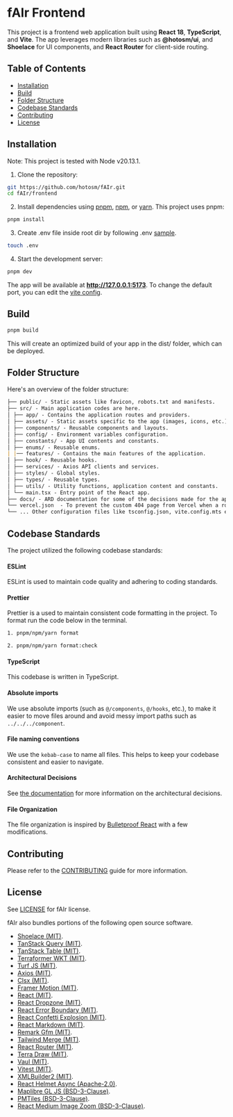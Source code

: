# fAIr Frontend

This project is a frontend web application built using **React 18**, **TypeScript**, and **Vite**. The app leverages modern libraries such as **@hotosm/ui**, and **Shoelace** for UI components, and **React Router** for client-side routing.

## Table of Contents

- [Installation](#installation)
- [Build](#build)
- [Folder Structure](#folder-structure)
- [Codebase Standards](#codebase-standards)
- [Contributing](#contributing)
- [License](#license)

## Installation

Note: This project is tested with Node v20.13.1.

1. Clone the repository:

```bash
git https://github.com/hotosm/fAIr.git
cd fAIr/frontend
```

2. Install dependencies using [pnpm](https://pnpm.io/), [npm](https://www.npmjs.com/), or [yarn](https://yarnpkg.com/). This project uses pnpm:

```bash
pnpm install
```

3. Create .env file inside root dir by following .env [sample](./.env.sample).

```bash
touch .env
```

4. Start the development server:

```bash
pnpm dev
```

The app will be available at **http://127.0.0.1:5173**. To change the default port, you can edit the [vite config](./vite.config.mts).

## Build

```bash
pnpm build
```

This will create an optimized build of your app in the dist/ folder, which can be deployed.

## Folder Structure

Here's an overview of the folder structure:

```markdown
├── public/ - Static assets like favicon, robots.txt and manifests.
├── src/ - Main application codes are here.
│ ├── app/ - Contains the application routes and providers.
│ ├── assets/ - Static assets specific to the app (images, icons, etc.).
│ ├── components/ - Reusable components and layouts.
│ ├── config/ - Environment variables configuration.
│ ├── constants/ - App UI contents and constants.
│ ├── enums/ - Reusable enums.
| |── features/ - Contains the main features of the application.
│ ├── hook/ - Reusable hooks.
│ ├── services/ - Axios API clients and services.
│ ├── styles/ - Global styles.
│ ├── types/ - Reusable types.
│ ├── utils/ - Utility functions, application content and constants.
│ └── main.tsx - Entry point of the React app.
├── docs/ - ARD documentation for some of the decisions made for the app.
└── vercel.json  - To prevent the custom 404 page from Vercel when a route is visited. (This is just for the demo site deployed on Vercel.)
└── ... Other configuration files like tsconfig.json, vite.config.mts etc.
```

## Codebase Standards

The project utilized the following codebase standards:

#### ESLint

ESLint is used to maintain code quality and adhering to coding standards.

#### Prettier

Prettier is a used to maintain consistent code formatting in the project. To format run the code below in the terminal.

```bash
1. pnpm/npm/yarn format

2. pnpm/npm/yarn format:check
```

#### TypeScript

This codebase is written in TypeScript.

#### Absolute imports

We use absolute imports (such as `@/components`, `@/hooks`, etc.), to make it easier to move files around and avoid messy import paths such as `../../../component`.

#### File naming conventions

We use the `kebab-case` to name all files. This helps to keep your codebase consistent and easier to navigate.

#### Architectural Decisions

See [the documentation](./docs/) for more information on the architectural decisions.

#### File Organization

The file organization is inspired by [Bulletproof React](https://github.com/alan2207/bulletproof-react) with a few modifications.

## Contributing

Please refer to the [CONTRIBUTING](../CONTRIBUTING.md) guide for more information.

## License

See [LICENSE](../LICENSE) for fAIr license.

fAIr also bundles portions of the following open source software.

- [Shoelace (MIT)](https://github.com/shoelace-style/shoelace).
- [TanStack Query (MIT)](https://github.com/TanStack/query).
- [TanStack Table (MIT)](https://github.com/TanStack/table).
- [Terraformer WKT (MIT)](https://github.com/terraformer-js/terraformer).
- [Turf JS (MIT)](https://github.com/Turfjs/turf).
- [Axios (MIT)](https://github.com/axios/axios).
- [Clsx (MIT)](https://github.com/lukeed/clsx).
- [Framer Motion (MIT)](https://github.com/motiondivision/motion).
- [React (MIT)](https://github.com/facebook/react).
- [React Dropzone (MIT)](https://github.com/react-dropzone/react-dropzone).
- [React Error Boundary (MIT)](https://github.com/bvaughn/react-error-boundary).
- [React Confetti Explosion (MIT)](https://github.com/herrethan/react-confetti-explosion).
- [React Markdown (MIT)](https://github.com/remarkjs/react-markdown).
- [Remark Gfm (MIT)](https://github.com/remarkjs/remark-gfm).
- [Tailwind Merge (MIT)](https://github.com/dcastil/tailwind-merge).
- [React Router (MIT)](https://github.com/remix-run/react-router).
- [Terra Draw (MIT)](https://github.com/JamesLMilner/terra-draw).
- [Vaul (MIT)](https://github.com/emilkowalski/vaul).
- [Vitest (MIT)](https://github.com/vitest-dev/vitest).
- [XMLBuilder2 (MIT)](https://github.com/oozcitak/xmlbuilder2).
- [React Helmet Async (Apache-2.0)](https://github.com/staylor/react-helmet-async).
- [Maplibre GL JS (BSD-3-Clause)](https://github.com/maplibre/maplibre-gl-js).
- [PMTiles (BSD-3-Clause)](https://github.com/protomaps/PMTiles).
- [React Medium Image Zoom (BSD-3-Clause)](https://github.com/rpearce/react-medium-image-zoom).
